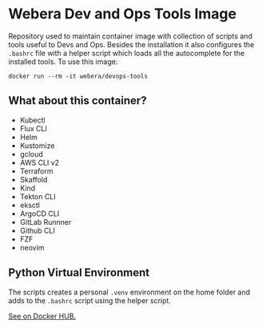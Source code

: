 # Webera Dev and Ops Tools Image

Repository used to maintain container image with collection of scripts and
tools useful to Devs and Ops. Besides the installation it also configures
the `.bashrc` file with a helper script which loads all the autocomplete for
the installed tools. To use this image:

    docker run --rm -it webera/devops-tools

## What about this container?
  - Kubectl
  - Flux CLI
  - Helm
  - Kustomize 
  - gcloud
  - AWS CLI v2
  - Terraform
  - Skaffold
  - Kind
  - Tekton CLI
  - eksctl
  - ArgoCD CLI
  - GitLab Runnner
  - Github CLI
  - FZF
  - neovim

## Python Virtual Environment

The scripts creates a personal `.venv` environment on the home folder and adds
to the `.bashrc` script using the helper script.

[See on Docker HUB.](https://hub.docker.com/r/webera/devops-tools)
